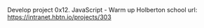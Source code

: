 Develop project 
0x12. JavaScript - Warm up
Holberton school
url: https://intranet.hbtn.io/projects/303

